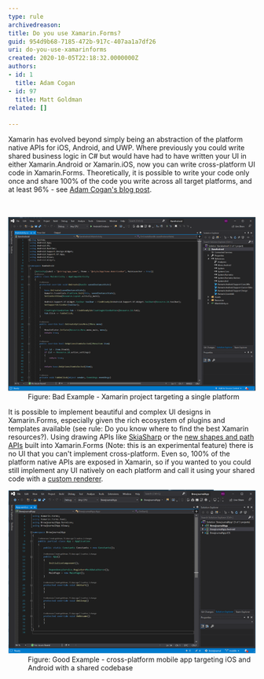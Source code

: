 ```yaml
---
type: rule
archivedreason: 
title: Do you use Xamarin.Forms?
guid: 954d9b68-7185-472b-917c-407aa1a7df26
uri: do-you-use-xamarinforms
created: 2020-10-05T22:18:32.0000000Z
authors:
- id: 1
  title: Adam Cogan
- id: 97
  title: Matt Goldman
related: []

---
```



​Xamarin has evolved beyond simply being an abstraction of the platform native APIs for iOS, Android, and UWP. Where previously you could write shared business logic in C# but would have had to have written your UI in either Xamarin.Android or Xamarin.iOS, now you can write cross-platform UI code in Xamarin.Forms. Theoretically, it is possible to write your code only once and share 100% of the code you write across all target platforms, and at least 96% - see <a href="https://adamcogan.com/2015/01/14/getting-96-code-reuse-with-xamarin-forms/">Adam Cogan's blog post</a>​.<br>
<br><excerpt class='endintro'></excerpt><br>
<dl class="badImage"><dt>​<img src="xamarin-platform-bad.png" alt="xamarin-platform-bad.png" style="width:750px;" /></dt><dd>Figure: Bad Example - Xamarin project targeting a single platform</dd></dl><p>It is possible to implement beautiful and complex UI designs in Xamarin.Forms, especially given the rich ecosystem of plugins and templates available (see rule: Do you know where to find the best Xamarin resources?). Using drawing APIs like <a href="https://docs.microsoft.com/en-us/xamarin/xamarin-forms/user-interface/graphics/skiasharp/">SkiaSharp</a> or the <a href="https://devblogs.microsoft.com/xamarin/xamarin-forms-shapes-and-paths/">new shapes and path APIs</a> built into Xamarin.Forms (Note: this is an experimental feature) there is no UI that you can't implement cross-platform. Even so, 100% of the platform native APIs are exposed in Xamarin, so if you wanted to you could still implement any UI natively on each platform and call it using your shared code with a <a href="https://docs.microsoft.com/en-us/xamarin/xamarin-forms/app-fundamentals/custom-renderer/">custom renderer</a>.<br></p><dl class="goodImage"><dt><img src="xamarin-platform-good.png" alt="xamarin-platform-good.png" style="width:750px;" /></dt><dd>Figure: Good Example - cross-platform mobile app targeting iOS and Android with a shared codebase</dd></dl>


